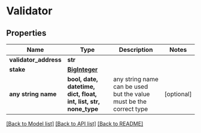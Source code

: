 # Validator


## Properties
Name | Type | Description | Notes
------------ | ------------- | ------------- | -------------
**validator_address** | **str** |  | 
**stake** | [**BigInteger**](BigInteger.md) |  | 
**any string name** | **bool, date, datetime, dict, float, int, list, str, none_type** | any string name can be used but the value must be the correct type | [optional]

[[Back to Model list]](../README.md#documentation-for-models) [[Back to API list]](../README.md#documentation-for-api-endpoints) [[Back to README]](../README.md)



